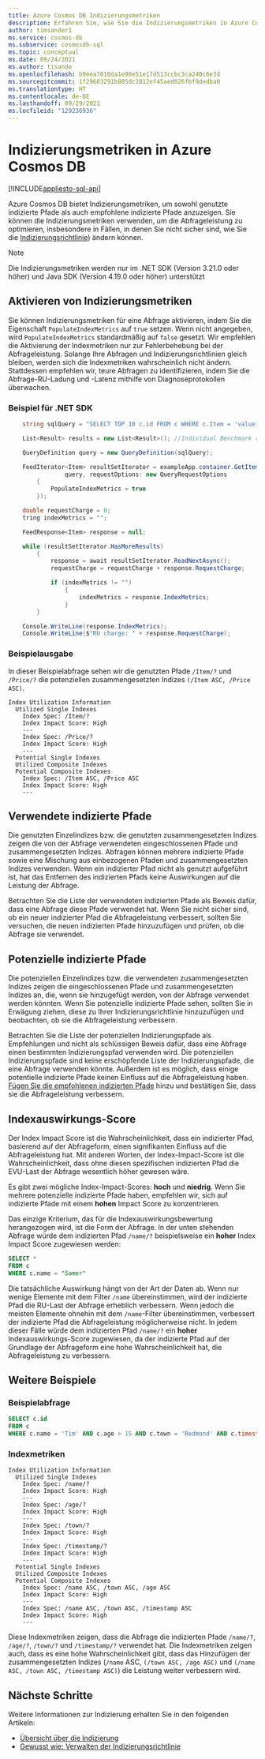 ```yaml
---
title: Azure Cosmos DB Indizierungsmetriken
description: Erfahren Sie, wie Sie die Indizierungsmetriken in Azure Cosmos DB erhalten und interpretieren können
author: timsander1
ms.service: cosmos-db
ms.subservice: cosmosdb-sql
ms.topic: conceptual
ms.date: 09/24/2021
ms.author: tisande
ms.openlocfilehash: b9eea7016da1e96e51e17d513ccbc3ca240c6e3d
ms.sourcegitcommit: 1f29603291b885dc2812ef45aed026fbf9dedba0
ms.translationtype: HT
ms.contentlocale: de-DE
ms.lasthandoff: 09/29/2021
ms.locfileid: "129236936"
---
```

# <a name="indexing-metrics-in-azure-cosmos-db"></a>Indizierungsmetriken in Azure Cosmos DB
[!INCLUDE[appliesto-sql-api](../includes/appliesto-sql-api.md)]

Azure Cosmos DB bietet Indizierungsmetriken, um sowohl genutzte indizierte Pfade als auch empfohlene indizierte Pfade anzuzeigen. Sie können die Indizierungsmetriken verwenden, um die Abfrageleistung zu optimieren, insbesondere in Fällen, in denen Sie nicht sicher sind, wie Sie die [Indizierungsrichtlinie](../index-policy.md)) ändern können.

> [!NOTE]
> Die Indizierungsmetriken werden nur im .NET SDK (Version 3.21.0 oder höher) und Java SDK (Version 4.19.0 oder höher) unterstützt

## <a name="enable-indexing-metrics"></a>Aktivieren von Indizierungsmetriken

Sie können Indizierungsmetriken für eine Abfrage aktivieren, indem Sie die Eigenschaft `PopulateIndexMetrics` auf `true` setzen. Wenn nicht angegeben, wird `PopulateIndexMetrics` standardmäßig auf `false` gesetzt. Wir empfehlen die Aktivierung der Indexmetriken nur zur Fehlerbehebung bei der Abfrageleistung. Solange Ihre Abfragen und Indizierungsrichtlinien gleich bleiben, werden sich die Indexmetriken wahrscheinlich nicht ändern. Stattdessen empfehlen wir, teure Abfragen zu identifizieren, indem Sie die Abfrage-RU-Ladung und -Latenz mithilfe von Diagnoseprotokollen überwachen.

### <a name="net-sdk-example"></a>Beispiel für .NET SDK

```csharp
    string sqlQuery = "SELECT TOP 10 c.id FROM c WHERE c.Item = 'value1234' AND c.Price > 2";

    List<Result> results = new List<Result>(); //Individual Benchmark results

    QueryDefinition query = new QueryDefinition(sqlQuery);

    FeedIterator<Item> resultSetIterator = exampleApp.container.GetItemQueryIterator<Item>(
                query, requestOptions: new QueryRequestOptions
        {
            PopulateIndexMetrics = true
        });

    double requestCharge = 0;
    tring indexMetrics = "";

    FeedResponse<Item> response = null;

    while (resultSetIterator.HasMoreResults)
        {
            response = await resultSetIterator.ReadNextAsync();
            requestCharge = requestCharge + response.RequestCharge;

            if (indexMetrics != "")
                {
                    indexMetrics = response.IndexMetrics;
                }
        }

    Console.WriteLine(response.IndexMetrics);
    Console.WriteLine($"RU charge: " + response.RequestCharge);
```

### <a name="example-output"></a>Beispielausgabe

In dieser Beispielabfrage sehen wir die genutzten Pfade `/Item/?` und `/Price/?` die potenziellen zusammengesetzten Indizes `(/Item ASC, /Price ASC)`.

```
Index Utilization Information
  Utilized Single Indexes
    Index Spec: /Item/?
    Index Impact Score: High
    ---
    Index Spec: /Price/?
    Index Impact Score: High
    ---
  Potential Single Indexes
  Utilized Composite Indexes
  Potential Composite Indexes
    Index Spec: /Item ASC, /Price ASC
    Index Impact Score: High
    ---
```

## <a name="utilized-indexed-paths"></a>Verwendete indizierte Pfade

Die genutzten Einzelindizes bzw. die genutzten zusammengesetzten Indizes zeigen die von der Abfrage verwendeten eingeschlossenen Pfade und zusammengesetzten Indizes. Abfragen können mehrere indizierte Pfade sowie eine Mischung aus einbezogenen Pfaden und zusammengesetzten Indizes verwenden. Wenn ein indizierter Pfad nicht als genutzt aufgeführt ist, hat das Entfernen des indizierten Pfads keine Auswirkungen auf die Leistung der Abfrage.

Betrachten Sie die Liste der verwendeten indizierten Pfade als Beweis dafür, dass eine Abfrage diese Pfade verwendet hat. Wenn Sie nicht sicher sind, ob ein neuer indizierter Pfad die Abfrageleistung verbessert, sollten Sie versuchen, die neuen indizierten Pfade hinzuzufügen und prüfen, ob die Abfrage sie verwendet.

## <a name="potential-indexed-paths"></a>Potenzielle indizierte Pfade

Die potenziellen Einzelindizes bzw. die verwendeten zusammengesetzten Indizes zeigen die eingeschlossenen Pfade und zusammengesetzten Indizes an, die, wenn sie hinzugefügt werden, von der Abfrage verwendet werden könnten. Wenn Sie potenzielle indizierte Pfade sehen, sollten Sie in Erwägung ziehen, diese zu Ihrer Indizierungsrichtlinie hinzuzufügen und beobachten, ob sie die Abfrageleistung verbessern.

Betrachten Sie die Liste der potenziellen Indizierungspfade als Empfehlungen und nicht als schlüssigen Beweis dafür, dass eine Abfrage einen bestimmten Indizierungspfad verwenden wird. Die potenziellen Indizierungspfade sind keine erschöpfende Liste der Indizierungspfade, die eine Abfrage verwenden könnte. Außerdem ist es möglich, dass einige potentielle indizierte Pfade keinen Einfluss auf die Abfrageleistung haben. [ Fügen Sie die empfohlenen indizierten Pfade](how-to-manage-indexing-policy.md) hinzu und bestätigen Sie, dass sie die Abfrageleistung verbessern.

## <a name="index-impact-score"></a>Indexauswirkungs-Score

Der Index Impact Score ist die Wahrscheinlichkeit, dass ein indizierter Pfad, basierend auf der Abfrageform, einen signifikanten Einfluss auf die Abfrageleistung hat. Mit anderen Worten, der Index-Impact-Score ist die Wahrscheinlichkeit, dass ohne diesen spezifischen indizierten Pfad die EVU-Last der Abfrage wesentlich höher gewesen wäre. 

Es gibt zwei mögliche Index-Impact-Scores: **hoch** und **niedrig**. Wenn Sie mehrere potenzielle indizierte Pfade haben, empfehlen wir, sich auf indizierte Pfade mit einem **hohen** Impact Score zu konzentrieren.

Das einzige Kriterium, das für die Indexauswirkungsbewertung herangezogen wird, ist die Form der Abfrage. In der unten stehenden Abfrage würde dem indizierten Pfad `/name/?` beispielsweise ein **hoher** Index Impact Score zugewiesen werden:

```sql
SELECT * 
FROM c
WHERE c.name = "Samer"
```

Die tatsächliche Auswirkung hängt von der Art der Daten ab. Wenn nur wenige Elemente mit dem Filter `/name` übereinstimmen, wird der indizierte Pfad die RU-Last der Abfrage erheblich verbessern. Wenn jedoch die meisten Elemente ohnehin mit dem `/name`-Filter übereinstimmen, verbessert der indizierte Pfad die Abfrageleistung möglicherweise nicht. In jedem dieser Fälle würde dem indizierten Pfad `/name/?` ein **hoher** Indexauswirkungs-Score zugewiesen, da der indizierte Pfad auf der Grundlage der Abfrageform eine hohe Wahrscheinlichkeit hat, die Abfrageleistung zu verbessern.

## <a name="additional-examples"></a>Weitere Beispiele

### <a name="example-query"></a>Beispielabfrage

```sql
SELECT c.id 
FROM c 
WHERE c.name = 'Tim' AND c.age > 15 AND c.town = 'Redmond' AND c.timestamp > 2349230183
```

### <a name="index-metrics"></a>Indexmetriken

```
Index Utilization Information
  Utilized Single Indexes
    Index Spec: /name/?
    Index Impact Score: High
    ---
    Index Spec: /age/?
    Index Impact Score: High
    ---
    Index Spec: /town/?
    Index Impact Score: High
    ---
    Index Spec: /timestamp/?
    Index Impact Score: High
    ---
  Potential Single Indexes
  Utilized Composite Indexes
  Potential Composite Indexes
    Index Spec: /name ASC, /town ASC, /age ASC
    Index Impact Score: High
    ---
    Index Spec: /name ASC, /town ASC, /timestamp ASC
    Index Impact Score: High
    ---
```
Diese Indexmetriken zeigen, dass die Abfrage die indizierten Pfade `/name/?`, `/age/?`, `/town/?` und `/timestamp/?` verwendet hat. Die Indexmetriken zeigen auch, dass es eine hohe Wahrscheinlichkeit gibt, dass das Hinzufügen der zusammengesetzten Indizes (`/name` ASC, `(/town ASC, /age ASC)` und `(/name ASC, /town ASC, /timestamp ASC)`) die Leistung weiter verbessern wird.

## <a name="next-steps"></a>Nächste Schritte

Weitere Informationen zur Indizierung erhalten Sie in den folgenden Artikeln:

- [Übersicht über die Indizierung](../index-overview.md)
- [Gewusst wie: Verwalten der Indizierungsrichtlinie](how-to-manage-indexing-policy.md)
